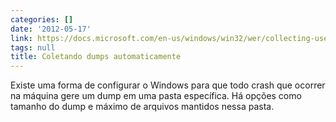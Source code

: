 ```yaml
---
categories: []
date: '2012-05-17'
link: https://docs.microsoft.com/en-us/windows/win32/wer/collecting-user-mode-dumps
tags: null
title: Coletando dumps automaticamente
---
```


Existe uma forma de configurar o Windows para que todo crash que ocorrer na máquina gere um dump em uma pasta específica. Há opções como tamanho do dump e máximo de arquivos mantidos nessa pasta.

